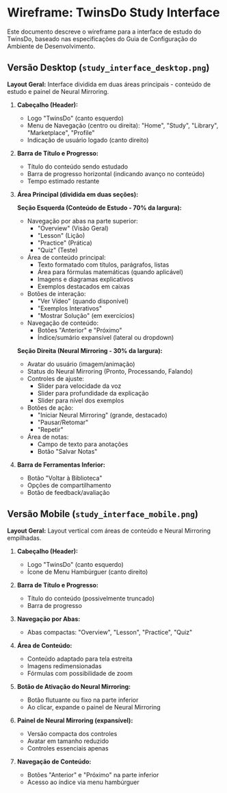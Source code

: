 # Wireframe: TwinsDo Study Interface

Este documento descreve o wireframe para a interface de estudo do TwinsDo, baseado nas especificações do Guia de Configuração do Ambiente de Desenvolvimento.

## Versão Desktop (`study_interface_desktop.png`)

**Layout Geral:** Interface dividida em duas áreas principais - conteúdo de estudo e painel de Neural Mirroring.

1. **Cabeçalho (Header):**
   * Logo "TwinsDo" (canto esquerdo)
   * Menu de Navegação (centro ou direita): "Home", "Study", "Library", "Marketplace", "Profile"
   * Indicação de usuário logado (canto direito)

2. **Barra de Título e Progresso:**
   * Título do conteúdo sendo estudado
   * Barra de progresso horizontal (indicando avanço no conteúdo)
   * Tempo estimado restante

3. **Área Principal (dividida em duas seções):**
   
   **Seção Esquerda (Conteúdo de Estudo - 70% da largura):**
   * Navegação por abas na parte superior:
     * "Overview" (Visão Geral)
     * "Lesson" (Lição)
     * "Practice" (Prática)
     * "Quiz" (Teste)
   * Área de conteúdo principal:
     * Texto formatado com títulos, parágrafos, listas
     * Área para fórmulas matemáticas (quando aplicável)
     * Imagens e diagramas explicativos
     * Exemplos destacados em caixas
   * Botões de interação:
     * "Ver Vídeo" (quando disponível)
     * "Exemplos Interativos"
     * "Mostrar Solução" (em exercícios)
   * Navegação de conteúdo:
     * Botões "Anterior" e "Próximo"
     * Índice/sumário expansível (lateral ou dropdown)
   
   **Seção Direita (Neural Mirroring - 30% da largura):**
   * Avatar do usuário (imagem/animação)
   * Status do Neural Mirroring (Pronto, Processando, Falando)
   * Controles de ajuste:
     * Slider para velocidade da voz
     * Slider para profundidade da explicação
     * Slider para nível dos exemplos
   * Botões de ação:
     * "Iniciar Neural Mirroring" (grande, destacado)
     * "Pausar/Retomar"
     * "Repetir"
   * Área de notas:
     * Campo de texto para anotações
     * Botão "Salvar Notas"

4. **Barra de Ferramentas Inferior:**
   * Botão "Voltar à Biblioteca"
   * Opções de compartilhamento
   * Botão de feedback/avaliação

## Versão Mobile (`study_interface_mobile.png`)

**Layout Geral:** Layout vertical com áreas de conteúdo e Neural Mirroring empilhadas.

1. **Cabeçalho (Header):**
   * Logo "TwinsDo" (canto esquerdo)
   * Ícone de Menu Hambúrguer (canto direito)

2. **Barra de Título e Progresso:**
   * Título do conteúdo (possivelmente truncado)
   * Barra de progresso

3. **Navegação por Abas:**
   * Abas compactas: "Overview", "Lesson", "Practice", "Quiz"

4. **Área de Conteúdo:**
   * Conteúdo adaptado para tela estreita
   * Imagens redimensionadas
   * Fórmulas com possibilidade de zoom

5. **Botão de Ativação do Neural Mirroring:**
   * Botão flutuante ou fixo na parte inferior
   * Ao clicar, expande o painel de Neural Mirroring

6. **Painel de Neural Mirroring (expansível):**
   * Versão compacta dos controles
   * Avatar em tamanho reduzido
   * Controles essenciais apenas

7. **Navegação de Conteúdo:**
   * Botões "Anterior" e "Próximo" na parte inferior
   * Acesso ao índice via menu hambúrguer

